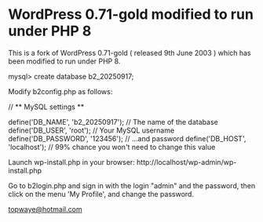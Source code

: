 # WordPress 0.71-gold modified to run under PHP 8

This is a fork of WordPress 0.71-gold ( released 9th June 2003 ) which has been modified to run under PHP 8.

mysql> create database b2_20250917;

Modify b2config.php as follows:

// ** MySQL settings **

define('DB_NAME', 'b2_20250917'); // The name of the database 
define('DB_USER', 'root');        // Your MySQL username 
define('DB_PASSWORD', '123456');  // ...and password 
define('DB_HOST', 'localhost');	  // 99% chance you won't need to change this value 

Launch wp-install.php in your browser: http://localhost/wp-admin/wp-install.php

Go to b2login.php and sign in with the login "admin" and the password, then click on the menu 'My Profile', and change the password.

topwaye@hotmail.com
